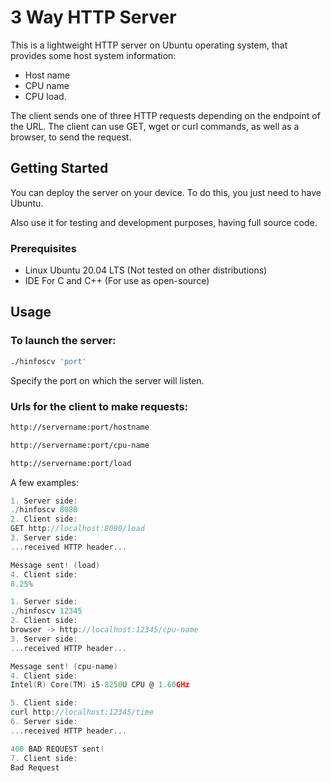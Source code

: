 # 3 Way HTTP Server

This is a lightweight HTTP server on Ubuntu operating system, that provides some host system information: 

- Host name
- CPU name
- CPU load. 

The client sends one of three HTTP requests depending on the endpoint of the URL. The client can use GET, wget or curl commands, as well as a browser, to send the request. 

## Getting Started 

You can deploy the server on your device. To do this, you just need to have Ubuntu. 

Also use it for testing and development purposes, having full source code.

### Prerequisites
- Linux Ubuntu 20.04 LTS (Not tested on other distributions)
- IDE For C and C++ (For use as open-source)

## Usage
### To launch the server: 
```bash
./hinfoscv 'port'
```
Specify the port on which the server will listen.

### Urls for the client to make requests:
```bash
http://servername:port/hostname
```
```bash
http://servername:port/cpu-name
```
```bash
http://servername:port/load
```
A few examples:
```c
1. Server side:
./hinfoscv 8080
2. Client side:
GET http://localhost:8080/load
3. Server side:
...received HTTP header...

Message sent! (load)
4. Client side:
8.25%
```
```c
1. Server side:
./hinfoscv 12345
2. Client side:
browser -> http://localhost:12345/cpu-name
3. Server side:
...received HTTP header...

Message sent! (cpu-name)
4. Client side: 
Intel(R) Core(TM) i5-8250U CPU @ 1.60GHz 

5. Client side:
curl http://localhost:12345/time
6. Server side:
...received HTTP header...

400 BAD REQUEST sent!
7. Client side: 
Bad Request 
```
